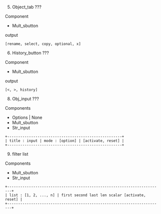 5.  Object_tab ???

Component
-   Mult_sbutton

output

```
[rename, select, copy, optional, x]
```

6.	History_button ???

Component
-   Mult_sbutton

output

```
[<, >, history]
```

8.	Obj_input ???

Components
-	Options | None
-	Mult_sbutton
-	Str_input

```
+-----------------------------------------------------+
| title : input | mode : [option] | [activate, reset] |
+-----------------------------------------------------+
```

9.	filter list

Components
-	Mult_sbutton
-	Str_input

```
+------------------------------------------------------------------------+
| list : [1, 2, ..., n] | first second last len scalar [activate, reset] |
+------------------------------------------------------------------------+
```
